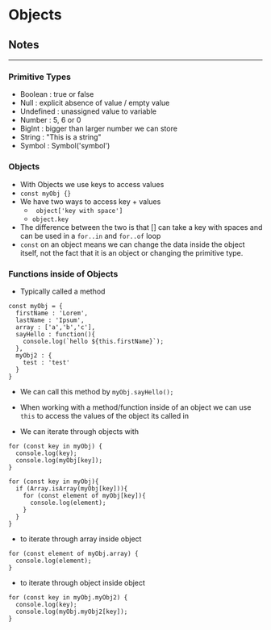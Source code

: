 # Objects

## Notes

---

### Primitive Types
* Boolean : true or false
* Null : explicit absence of value / empty value
* Undefined : unassigned value to variable
* Number : 5, 6 or 0
* BigInt : bigger than larger number we can store
* String : "This is a string"
* Symbol : Symbol('symbol')


### Objects
* With Objects we use keys to access values
* ``` const myObj {} ```
* We have two ways to access key + values
  * ``` object['key with space']```
  * ``` object.key ```
* The difference between the two is that [] can take a key with spaces and can be used in a ```for..in``` and ```for..of``` loop
* ```const``` on an object means we can change the data inside the object itself, not the fact that it is an object or changing the primitive type.

### Functions inside of Objects
* Typically called a method
``` 
const myObj = {
  firstName : 'Lorem',
  lastName : 'Ipsum',
  array : ['a','b','c'],
  sayHello : function(){
    console.log(`hello ${this.firstName}`);
  },
  myObj2 : {
    test : 'test'
  }
}
``` 
* We can call this method by ``` myObj.sayHello(); ```
* When working with a method/function inside of an object we can use ``` this ``` to access the values of the object its called in

* We can iterate through objects with 
```
for (const key in myObj) {
  console.log(key);
  console.log(myObj[key]);
}
```
```
for (const key in myObj){
  if (Array.isArray(myObj[key])){
    for (const element of myObj[key]){
      console.log(element);
    }
  }
}
```
* to iterate through array inside object
```
for (const element of myObj.array) {
  console.log(element);
}
```
* to iterate through object inside object
```
for (const key in myObj.myObj2) {
  console.log(key);
  console.log(myObj.myObj2[key]);
}
```

